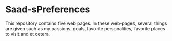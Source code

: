 # Saad-sPreferences
This repository contains five web pages. In these web-pages, several things are given such as my passions, goals, favorite personalities, favorite places to visit and et cetera.
